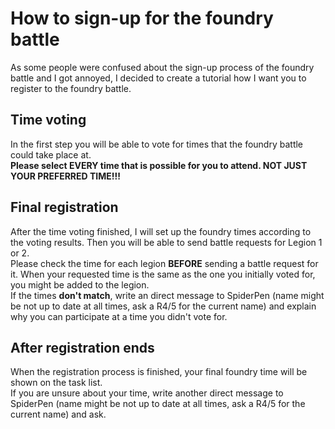 # How to sign-up for the foundry battle
As some people were confused about the sign-up process of the foundry battle and I got annoyed, I decided to create a tutorial how I want you to register to the foundry battle.
## Time voting
In the first step you will be able to vote for times that the foundry battle could take place at.<br/>
**Please select EVERY time that is possible for you to attend. NOT JUST YOUR PREFERRED TIME!!!**
## Final registration
After the time voting finished, I will set up the foundry times according to the voting results. Then you will be able to send battle requests for Legion 1 or 2.<br/>
Please check the time for each legion **BEFORE** sending a battle request for it. When your requested time is the same as the one you initially voted for, you might be added to the legion.<br/>
If the times **don't match**, write an direct message to SpiderPen (name might be not up to date at all times, ask a R4/5 for the current name) and explain why you can participate at a time you didn't vote for.
## After registration ends
When the registration process is finished, your final foundry time will be shown on the task list.<br/>
If you are unsure about your time, write another direct message to SpiderPen (name might be not up to date at all times, ask a R4/5 for the current name) and ask.
